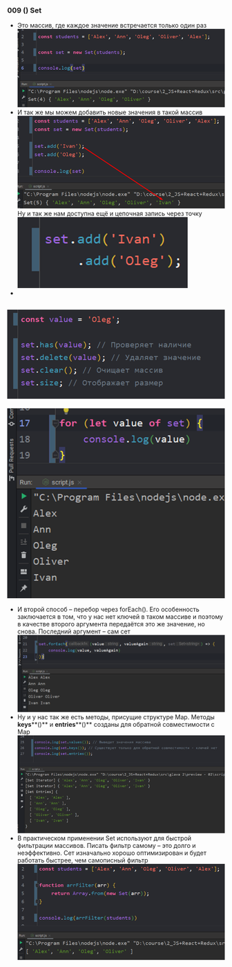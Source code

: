 ### **009 () Set**

- Это массив, где каждое значение встречается только один раз
![](../_png/Pasted%20image%2020220909163401.png)
- И так же мы можем добавить новые значения в такой массив
![](../_png/Pasted%20image%2020220909163406.png)
Ну и так же нам доступна ещё и цепочная запись через точку
![](../_png/Pasted%20image%2020220909163410.png)
-
![](../_png/Pasted%20image%2020220909163415.png)
-
![](../_png/Pasted%20image%2020220909163419.png)
- И второй способ – перебор через forEach(). Его особенность заключается в том, что у нас нет ключей в таком массиве и поэтому в качестве второго аргумента передаётся это же значение, но снова. Последний аргумент – сам сет
![](../_png/Pasted%20image%2020220909163425.png)
- Ну и у нас так же есть методы, присущие структуре Map. Методы **keys****()** и **entries****()** созданы для обратной совместимости с Map
![](../_png/Pasted%20image%2020220909163429.png)
- В практическом применении Set используют для быстрой фильтрации массивов. Писать фильтр самому – это долго и неэффективно. Сет изначально хорошо оптимизирован и будет работать быстрее, чем самописный фильтр
![](../_png/Pasted%20image%2020220909163433.png)